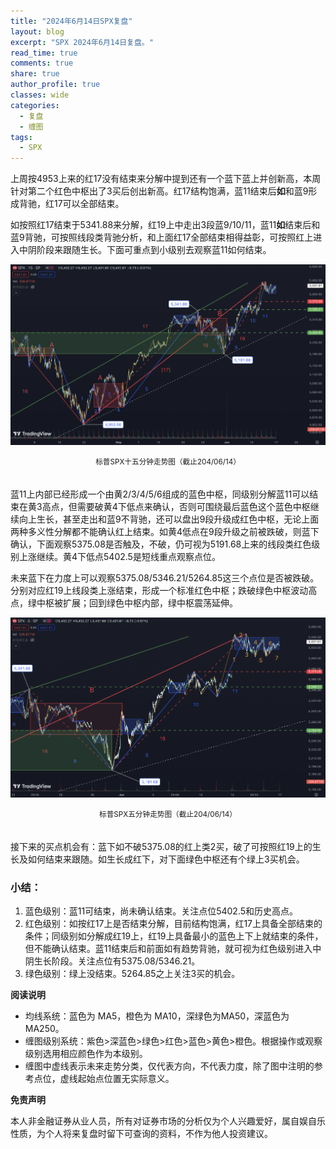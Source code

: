 ```yaml
---
title: "2024年6月14日SPX复盘"
layout: blog
excerpt: "SPX 2024年6月14日复盘。"
read_time: true
comments: true
share: true
author_profile: true
classes: wide
categories:
  - 复盘
  - 缠图
tags:
  - SPX
---
```


上周按4953上来的红17没有结束来分解中提到还有一个蓝下蓝上并创新高，本周针对第二个红色中枢出了3买后创出新高。红17结构饱满，蓝11结束后**如**和蓝9形成背驰，红17可以全部结束。

如按照红17结束于5341.88来分解，红19上中走出3段蓝9/10/11，蓝11**如**结束后和蓝9背驰，可按照线段类背驰分析，和上面红17全部结束相得益彰，可按照红上进入中阴阶段来跟随生长。下面可重点到小级别去观察蓝11如何结束。

![SPX标普20240614](/assets/images/2024/2024-06-14-SPX-15minute.png)
<small><center>标普SPX十五分钟走势图（截止204/06/14）</center></small>　

蓝11上内部已经形成一个由黄2/3/4/5/6组成的蓝色中枢，同级别分解蓝11可以结束在黄3高点，但需要破黄4下低点来确认，否则可围绕最后蓝色这个蓝色中枢继续向上生长，甚至走出和蓝9不背驰，还可以盘出9段升级成红色中枢，无论上面两种多义性分解都不能确认红上结束。如黄4低点在9段升级之前被跌破，则蓝下确认，下面观察5375.08是否触及，不破，仍可视为5191.68上来的线段类红色级别上涨继续。黄4下低点5402.5是短线重点观察点位。

未来蓝下在力度上可以观察5375.08/5346.21/5264.85这三个点位是否被跌破。分别对应红19上线段类上涨结束，形成一个标准红色中枢；跌破绿色中枢波动高点，绿中枢被扩展；回到绿色中枢内部，绿中枢震荡延伸。

![SPX标普20240614](/assets/images/2024/2024-06-14-SPX-5minute.png)
<small><center>标普SPX五分钟走势图（截止204/06/14）</center></small>　

接下来的买点机会有：蓝下如不破5375.08的红上类2买，破了可按照红19上的生长及如何结束来跟随。如生长成红下，对下面绿色中枢还有个绿上3买机会。

### 小结：

1. 蓝色级别：蓝11可结束，尚未确认结束。关注点位5402.5和历史高点。
2. 红色级别：如按红17上是否结束分解，目前结构饱满，红17上具备全部结束的条件；同级别如分解成红19上，红19上具备最小的蓝色上下上就结束的条件，但不能确认结束。蓝11结束后和前面如有趋势背驰，就可视为红色级别进入中阴生长阶段。关注点位有5375.08/5346.21。
3. 绿色级别：绿上没结束。5264.85之上关注3买的机会。

**阅读说明**

* 均线系统：蓝色为 MA5，橙色为 MA10，深绿色为MA50，深蓝色为MA250。
* 缠图级别系统：紫色>深蓝色>绿色>红色>蓝色>黄色>橙色。根据操作或观察级别选用相应颜色作为本级别。
* 缠图中虚线表示未来走势分类，仅代表方向，不代表力度，除了图中注明的参考点位，虚线起始点位置无实际意义。

**免责声明** 

本人非金融证券从业人员，所有对证券市场的分析仅为个人兴趣爱好，属自娱自乐性质，为个人将来复盘时留下可查询的资料，不作为他人投资建议。

